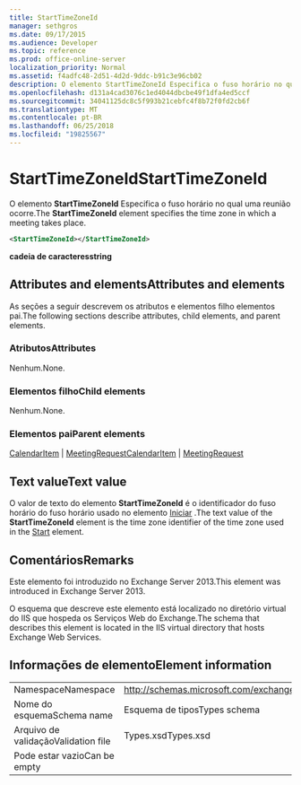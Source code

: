 ```yaml
---
title: StartTimeZoneId
manager: sethgros
ms.date: 09/17/2015
ms.audience: Developer
ms.topic: reference
ms.prod: office-online-server
localization_priority: Normal
ms.assetid: f4adfc48-2d51-4d2d-9ddc-b91c3e96cb02
description: O elemento StartTimeZoneId Especifica o fuso horário no qual uma reunião ocorre.
ms.openlocfilehash: d131a4cad3076c1ed4044dbcbe49f1dfa4ed5ccf
ms.sourcegitcommit: 34041125dc8c5f993b21cebfc4f8b72f0fd2cb6f
ms.translationtype: MT
ms.contentlocale: pt-BR
ms.lasthandoff: 06/25/2018
ms.locfileid: "19825567"
---
```

# <a name="starttimezoneid"></a><span data-ttu-id="6dd7e-103">StartTimeZoneId</span><span class="sxs-lookup"><span data-stu-id="6dd7e-103">StartTimeZoneId</span></span>

<span data-ttu-id="6dd7e-104">O elemento **StartTimeZoneId** Especifica o fuso horário no qual uma reunião ocorre.</span><span class="sxs-lookup"><span data-stu-id="6dd7e-104">The **StartTimeZoneId** element specifies the time zone in which a meeting takes place.</span></span> 
  
```XML
<StartTimeZoneId></StartTimeZoneId>
```

<span data-ttu-id="6dd7e-105">**cadeia de caracteres**</span><span class="sxs-lookup"><span data-stu-id="6dd7e-105">**string**</span></span>

## <a name="attributes-and-elements"></a><span data-ttu-id="6dd7e-106">Attributes and elements</span><span class="sxs-lookup"><span data-stu-id="6dd7e-106">Attributes and elements</span></span>

<span data-ttu-id="6dd7e-107">As seções a seguir descrevem os atributos e elementos filho elementos pai.</span><span class="sxs-lookup"><span data-stu-id="6dd7e-107">The following sections describe attributes, child elements, and parent elements.</span></span>
  
### <a name="attributes"></a><span data-ttu-id="6dd7e-108">Atributos</span><span class="sxs-lookup"><span data-stu-id="6dd7e-108">Attributes</span></span>

<span data-ttu-id="6dd7e-109">Nenhum.</span><span class="sxs-lookup"><span data-stu-id="6dd7e-109">None.</span></span>
  
### <a name="child-elements"></a><span data-ttu-id="6dd7e-110">Elementos filho</span><span class="sxs-lookup"><span data-stu-id="6dd7e-110">Child elements</span></span>

<span data-ttu-id="6dd7e-111">Nenhum.</span><span class="sxs-lookup"><span data-stu-id="6dd7e-111">None.</span></span>
  
### <a name="parent-elements"></a><span data-ttu-id="6dd7e-112">Elementos pai</span><span class="sxs-lookup"><span data-stu-id="6dd7e-112">Parent elements</span></span>

<span data-ttu-id="6dd7e-113">[CalendarItem](calendaritem.md) | [MeetingRequest](meetingrequest.md)</span><span class="sxs-lookup"><span data-stu-id="6dd7e-113">[CalendarItem](calendaritem.md) | [MeetingRequest](meetingrequest.md)</span></span>
  
## <a name="text-value"></a><span data-ttu-id="6dd7e-114">Text value</span><span class="sxs-lookup"><span data-stu-id="6dd7e-114">Text value</span></span>

<span data-ttu-id="6dd7e-115">O valor de texto do elemento **StartTimeZoneId** é o identificador do fuso horário do fuso horário usado no elemento [Iniciar](start.md) .</span><span class="sxs-lookup"><span data-stu-id="6dd7e-115">The text value of the **StartTimeZoneId** element is the time zone identifier of the time zone used in the [Start](start.md) element.</span></span> 
  
## <a name="remarks"></a><span data-ttu-id="6dd7e-116">Comentários</span><span class="sxs-lookup"><span data-stu-id="6dd7e-116">Remarks</span></span>

<span data-ttu-id="6dd7e-117">Este elemento foi introduzido no Exchange Server 2013.</span><span class="sxs-lookup"><span data-stu-id="6dd7e-117">This element was introduced in Exchange Server 2013.</span></span>
  
<span data-ttu-id="6dd7e-118">O esquema que descreve este elemento está localizado no diretório virtual do IIS que hospeda os Serviços Web do Exchange.</span><span class="sxs-lookup"><span data-stu-id="6dd7e-118">The schema that describes this element is located in the IIS virtual directory that hosts Exchange Web Services.</span></span>
  
## <a name="element-information"></a><span data-ttu-id="6dd7e-119">Informações de elemento</span><span class="sxs-lookup"><span data-stu-id="6dd7e-119">Element information</span></span>

|||
|:-----|:-----|
|<span data-ttu-id="6dd7e-120">Namespace</span><span class="sxs-lookup"><span data-stu-id="6dd7e-120">Namespace</span></span>  <br/> |http://schemas.microsoft.com/exchange/services/2006/types  <br/> |
|<span data-ttu-id="6dd7e-121">Nome do esquema</span><span class="sxs-lookup"><span data-stu-id="6dd7e-121">Schema name</span></span>  <br/> |<span data-ttu-id="6dd7e-122">Esquema de tipos</span><span class="sxs-lookup"><span data-stu-id="6dd7e-122">Types schema</span></span>  <br/> |
|<span data-ttu-id="6dd7e-123">Arquivo de validação</span><span class="sxs-lookup"><span data-stu-id="6dd7e-123">Validation file</span></span>  <br/> |<span data-ttu-id="6dd7e-124">Types.xsd</span><span class="sxs-lookup"><span data-stu-id="6dd7e-124">Types.xsd</span></span>  <br/> |
|<span data-ttu-id="6dd7e-125">Pode estar vazio</span><span class="sxs-lookup"><span data-stu-id="6dd7e-125">Can be empty</span></span>  <br/> ||
   

